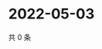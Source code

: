 # 2022-05-03

共 0 条

<!-- BEGIN WEIBO -->
<!-- 最后更新时间 Tue May 03 2022 00:02:55 GMT+0800 (China Standard Time) -->

<!-- END WEIBO -->
